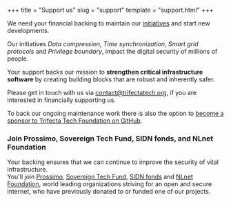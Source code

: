 +++
title = "Support us"
slug = "support"
template = "support.html"
+++

We need your financial backing to maintain our [initiatives](/initiatives) and start new developments. 

Our initiatives *Data compression*, *Time synchronization*, *Smart grid protocols* and *Privilege boundary*, impact the digital security of millions of people.

Your support backs our mission to **strengthen critical infrastructure software** by creating building blocks that are robust and inherently safer.

Please get in touch with us via [contact@trifectatech.org](mailto:contact@trifectatech.org), if you are interested in financially supporting us.

To back our ongoing maintenance work there is also the option to [become a sponsor to Trifecta Tech Foundation on GitHub](https://github.com/sponsors/trifectatechfoundation).

### Join Prossimo, Sovereign Tech Fund, SIDN fonds, and NLnet Foundation

Your backing ensures that we can continue to improve the security of vital infrastructure.  
You'll join [Prossimo](https://www.memorysafety.org/), [Sovereign Tech Fund](https://www.sovereigntechfund.de/), [SIDN fonds](https://www.sidnfonds.nl/excerpt) and [NLnet Foundation](https://nlnet.nl/), world leading organizations striving for an open and secure internet, who have previously donated to or funded one of our projects.
